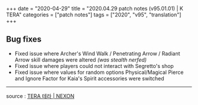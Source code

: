 +++
date = "2020-04-29"
title = "2020.04.29 patch notes (v95.01.01) | K TERA"
categories = ["patch notes"]
tags = ["2020", "v95", "translation"]
+++

## Bug fixes

- Fixed issue where Archer's Wind Walk / Penetrating Arrow / Radiant Arrow skill damages were altered *(was stealth nerfed)*
- Fixed issue where players could not interact with Segretto's shop
- Fixed issue where values for random options Physical/Magical Pierce and Ignore Factor for Kaia's Spirit accessories were switched

----

source : [TERA 테라 | NEXON](http://tera.nexon.com/news/update/view.aspx?n4articlesn=436)
